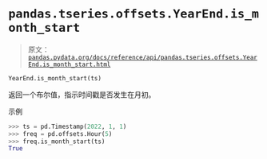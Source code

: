 # `pandas.tseries.offsets.YearEnd.is_month_start`

> 原文：[`pandas.pydata.org/docs/reference/api/pandas.tseries.offsets.YearEnd.is_month_start.html`](https://pandas.pydata.org/docs/reference/api/pandas.tseries.offsets.YearEnd.is_month_start.html)

```py
YearEnd.is_month_start(ts)
```

返回一个布尔值，指示时间戳是否发生在月初。

示例

```py
>>> ts = pd.Timestamp(2022, 1, 1)
>>> freq = pd.offsets.Hour(5)
>>> freq.is_month_start(ts)
True 
```

